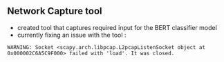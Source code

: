 ## Network Capture tool 
- created tool that captures required input for the BERT classifier model 
- currently fixing an issue with the tool : 
```
WARNING: Socket <scapy.arch.libpcap.L2pcapListenSocket object at 0x000002C6A5C9F000> failed with 'load'. It was closed. 
```
